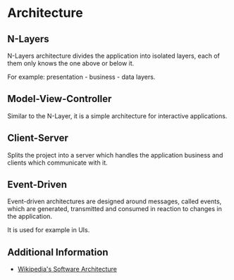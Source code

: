 # Architecture

## N-Layers

N-Layers architecture divides the application into isolated layers, each of them only knows the one above or below it.

For example: presentation - business - data layers.

## Model-View-Controller

Similar to the N-Layer, it is a simple architecture for interactive applications.

## Client-Server

Splits the project into a server which handles the application business and clients which communicate with it.

## Event-Driven

Event-driven architectures are designed around messages, called events, which are generated, transmitted and consumed in reaction to changes in the application.

It is used for example in UIs.

## Additional Information

* [Wikipedia's Software Architecture](https://en.wikipedia.org/wiki/Software_architecture)

